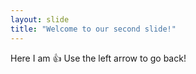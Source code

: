 ```yaml
---
layout: slide
title: "Welcome to our second slide!"
---
```

Here I am 👍
Use the left arrow to go back!
